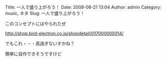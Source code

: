 Title: 一人で盛り上がろう！
Date: 2008-06-21 13:04
Author: admin
Category: music, ネタ
Slug: 一人で盛り上がろう！

<div>

このコンセプトにはやられたぜ

</div>

<http://shop.bird-electron.co.jp/shopdetail/017000000014/>

<div>

でもこれ・・・高過ぎないすかね？

</div>

<div>

簡単に自作できそうですけど

</div>
